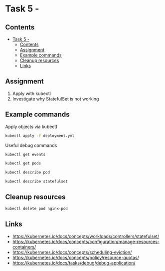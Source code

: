 # Task 5 - 

## Contents

- [Task 5 -](#task-5--)
  - [Contents](#contents)
  - [Assignment](#assignment)
  - [Example commands](#example-commands)
  - [Cleanup resources](#cleanup-resources)
  - [Links](#links)

## Assignment

1. Apply with kubectl
2. Investigate why StatefulSet is not working

## Example commands

Apply objects via kubectl

```bash
kubectl apply -f deployment.yml
```

Useful debug commands

```bash
kubectl get events

kubectl get pods

kubectl describe pod

kubectl describe statefulset
```

## Cleanup resources

```bash
kubectl delete pod nginx-pod
```

## Links

- https://kubernetes.io/docs/concepts/workloads/controllers/statefulset/
- https://kubernetes.io/docs/concepts/configuration/manage-resources-containers/
- https://kubernetes.io/docs/concepts/scheduling-eviction/
- https://kubernetes.io/docs/concepts/policy/resource-quotas/
- https://kubernetes.io/docs/tasks/debug/debug-application/
